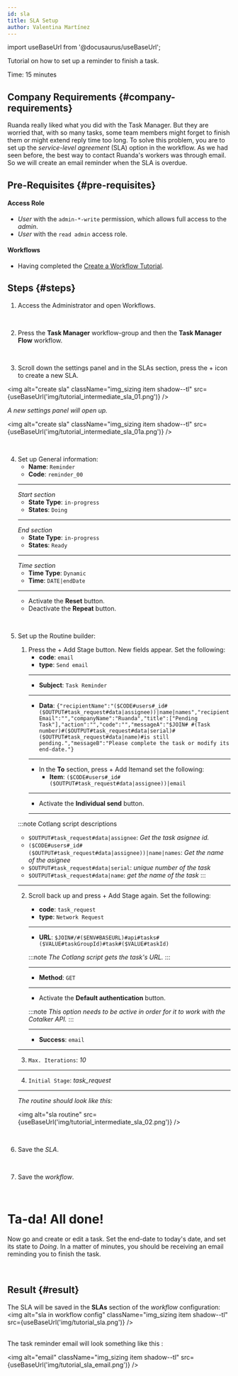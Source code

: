 ```yaml
---
id: sla
title: SLA Setup
author: Valentina Martínez
---
```

import useBaseUrl from '@docusaurus/useBaseUrl'; 

Tutorial on how to set up a reminder to finish a task.

Time: 15 minutes


## Company Requirements {#company-requirements}
Ruanda really liked what you did with the Task Manager. But they are worried that, with so many tasks, some team members might forget to finish them or might extend reply time too long. To solve this problem, you are to set up the _service-level agreement_ (SLA) option in the workflow. As we had seen before, the best way to contact Ruanda's workers was through email. So we will create an email reminder when the SLA is overdue.

## Pre-Requisites {#pre-requisites}
#### Access Role
- _User_ with the `admin-*-write` permission, which allows full access to the _admin_.
- _User_ with the `read admin` access role.

#### Workflows
- Having completed the [Create a Workflow Tutorial](/docs/tutorials/basic/create_state_machines).

## Steps {#steps}

<div className="alert alert--secondary">

1. Access the <span className="badge badge--primary">Administrator</span> and open <span className="badge badge--primary">Workflows</span>.

</div>
<br/>

<div className="alert alert--secondary">

2. Press the **Task Manager** workflow-group and then the **Task Manager Flow** workflow.

</div>
<br/>

<div className="alert alert--secondary">

3. Scroll down the settings panel and in the <span className="badge badge--primary">SLAs</span> section, press the <span className="badge badge--primary">+</span> icon to create a new SLA. 

<img alt="create sla" className="img_sizing item shadow--tl" src={useBaseUrl('img/tutorial_intermediate_sla_01.png')} />
<br/>

_A new settings panel will open up._

<img alt="create sla" className="img_sizing item shadow--tl" src={useBaseUrl('img/tutorial_intermediate_sla_01a.png')} />
<br/>


</div>
<br/>

<div className="alert alert--secondary">

4. Set up  <span className="badge badge--primary">General information</span>:
    - **Name**: `Reminder`
    - **Code**: `reminder_00`
    ----
    _Start section_
    - **State Type**: `in-progress`
    - **States**: `Doing`
    ----
    _End section_
    - **State Type**: `in-progress`
    - **States**: `Ready`
    ----
    _Time section_
    - **Time Type**: `Dynamic`
    - **Time**: `DATE|endDate`
    ----
    - Activate the **Reset** button.
    - Deactivate the **Repeat** button.

</div>
<br/>

<div className="alert alert--secondary">

5. Set up the <span className="badge badge--primary">Routine builder</span>:
    
    1. Press the <span className="badge badge--primary">+ Add Stage</span> button. New fields appear. Set the following:
        - **code**: `email`
        - **type**: `Send email` 
        ----
        - **Subject**: `Task Reminder`
        ----
        - **Data**: `{"recipientName":"($CODE#users#_id#($OUTPUT#task_request#data|assignee))|name|names","recipientEmail":"","companyName":"Ruanda","title":["Pending Task"],"action":"","code":"","messageA":"$JOIN# #(Task number)#($OUTPUT#task_request#data|serial)#($OUTPUT#task_request#data|name)#is still pending.","messageB":"Please complete the task or modify its end-date."}`
        ----
        - In the **To** section, press <span className="badge badge--primary">+ Add Item</span>and set the following:
            - **Item**: `($CODE#users#_id#($OUTPUT#task_request#data|assignee))|email`
        ----
        * Activate the **Individual send** button.
        ----

    :::note Cotlang script descriptions 
    - `$OUTPUT#task_request#data|assignee`: _Get the task asignee id._
    - `($CODE#users#_id#($OUTPUT#task_request#data|assignee))|name|names`: _Get the name of the asignee_
    - `$OUTPUT#task_request#data|serial`: _unique number of the task_
    - `$OUTPUT#task_request#data|name`: _get the name of the task_
    :::

    ----
    
    2. Scroll back up and press <span className="badge badge--primary">+ Add Stage</span> again. Set the following:
        - **code**: `task_request`
        - **type**: `Network Request` 

        ----

        - **URL**: `$JOIN#/#($ENV#BASEURL)#api#tasks#($VALUE#taskGroupId)#task#($VALUE#taskId)`

        :::note
        _The Cotlang script gets the task's URL._
        :::

        ----

        - **Method**: `GET`
        
        ----

        - Activate the **Default authentication** button.
        
        :::note
        _This option needs to be active in order for it to work with the Cotalker API._
        :::
        
        ----

        - **Success**: `email`
    
    ----

    3. `Max. Iterations`: *10*
    
    ----

    4. `Initial Stage`: *task_request*
    
    ----

    _The routine should look like this:_

    <img alt="sla routine" src={useBaseUrl('img/tutorial_intermediate_sla_02.png')} />

</div>
<br/>

<div className="alert alert--secondary">

6. Save the _SLA_.

</div>
<br/>

<div className="alert alert--secondary">

7. Save the _workflow_.

</div>
<br/>

<div className="hero shadow--lw">
<div className="container">
<h1 className="hero__title">Ta-da! All done!</h1>
<p className="hero__subtitle">

Now go and create or edit a task. Set the end-date to today's date, and set its state to _Doing_. In a matter of minutes, you should be receiving an email reminding you to finish the task.

</p>

<br/>
</div>
</div>


## Result {#result}
The SLA will be saved in the **SLAs** section of the _workflow_ configuration:
<img alt="sla in workflow config" className="img_sizing item shadow--tl" src={useBaseUrl('img/tutorial_sla.png')} />
<br/>
<br/>

The task reminder email will look something like this : 

<img alt="email" className="img_sizing item shadow--tl" src={useBaseUrl('img/tutorial_sla_email.png')} />
